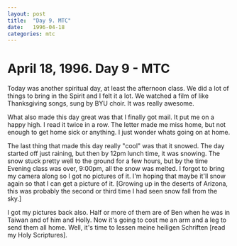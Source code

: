 ```yaml
---
layout: post
title:  "Day 9. MTC"
date:   1996-04-18
categories: mtc
---
```

# April 18, 1996. Day 9 - MTC

Today was another spiritual day, at least the afternoon class. We did a lot of
things to bring in the Spirit and I felt it a lot. We watched a film of like
Thanksgiving songs, sung by BYU choir. It was really awesome.

What also made this day great was that I finally got mail. It put me on a happy
high. I read it twice in a row. The letter made me miss home, but not enough to
get home sick or anything. I just wonder whats going on at home.

The last thing that made this day really "cool" was that it snowed. The day
started off just raining, but then by 12pm lunch time, it was snowing. The snow
stuck pretty well to the ground for a few hours, but by the time Evening class
was over, 9:00pm, all the snow was melted. I forgot to bring my camera along so
I got no pictures of it. I'm hoping that maybe it'll snow again so that I can
get a picture of it. [Growing up in the deserts of Arizona, this was probably
the second or third time I had seen snow fall from the sky.]

I got my pictures back also. Half or more of them are of Ben when he was in
Taiwan and of him and Holly. Now it's going to cost me an arm and a leg to send
them all home. Well, it's time to lessen meine heiligen Schriften [read my Holy
Scriptures].
